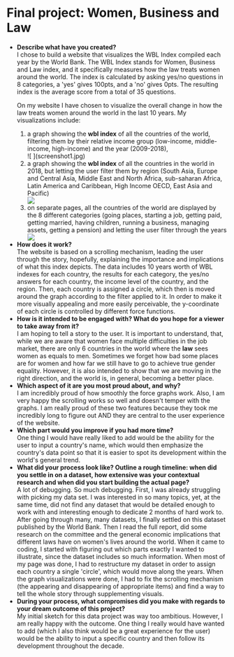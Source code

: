 <h1>Final project: Women, Business and Law</h1>

<ul>
<li><b>Describe what have you created?</b></li>
I chose to build a website that visualizes the WBL Index compiled each year by the World Bank. The WBL Index stands for Women, Business and Law index, and it specifically measures how the law treats women around the world. The index is calculated by asking yes/no questions in 8 categories, a 'yes' gives 100pts, and a 'no' gives 0pts. The resulting index is the average score from a total of 35 questions.

On my website I have chosen to visualize the overall change in how the law treats women around the world in the last 10 years. My visualizations include:
<ol>
<li>a graph showing the <b>wbl index</b> of all the countries of the world, filtering them by their relative income group (low-income, middle-income, high-income) and the year (2009-2018),</li>
![ ](screenshot1.jpg)
<!-- ![](screenshot1.jpg) -->
<li>a graph showing the <b>wbl index</b> of all the countries in the world in 2018, but letting the user filter them by region (South Asia, Europe and Central Asia, Middle East and North Africa, sub-saharan Africa, Latin America and Caribbean, High Income OECD, East Asia and Pacific)</li>
<img src="screenshot2.jpg">
<li>on separate pages, all the countries of the world are displayed by the 8 different categories (going places, starting a job, getting paid, getting married, having children, running a business, managing assets, getting a pension) and letting the user filter through the years</li>
<img src="screenshot3.jpg">
</ol>
<li><b>How does it work?</li></b>
The website is based on a scrolling mechanism, leading the user through the story, hopefully, explaining the importance and implications of what this index depicts.
The data includes 10 years worth of WBL indexes for each country, the results for each category, the yes/no answers for each country, the income level of the country, and the region.
Then, each country is assigned a circle, which then is moved around the graph according to the filter applied to it. In order to make it more visually appealing and more easily perceivable, the y-coordinate of each circle is controlled by different force functions.
<li><b>How is it intended to be engaged with? What do you hope for a viewer to take away from it?</b></li>
I am hoping to tell a story to the user. It is important to understand, that, while we are aware that women face multiple difficulties in the job market, there are only 6 countries in the world where the <b>law</b> sees women as equals to men. Sometimes we forget how bad some places are for women and how far we still have to go to achieve true gender equality. However, it is also intended to show that we are moving in the right direction, and the world is, in general, becoming a better place.
<li><b>Which aspect of it are you most proud about, and why?</b></li>
I am incredibly proud of how smoothly the force graphs work. Also, I am very happy the scrolling works so well and doesn't temper with the graphs. I am really proud of these two features because they took me incredibly long to figure out AND they are central to the user experience of the website.
<li><b>Which part would you improve if you had more time?</b></li>
One thing I would have really liked to add would be the ability for the user to input a country's name, which would then emphasize the country's data point so that it is easier to spot its development within the world's general trend.
<li><b>What did your process look like? Outline a rough timeline: when did you settle in on a dataset, how extensive was your contextual research and when did you start building the actual page?</b></li>
A lot of debugging. So much debugging.
First, I was already struggling with picking my data set. I was interested in so many topics, yet, at the same time, did not find any dataset that would be detailed enough to work with and interesting enough to dedicate 2 months of hard work to.
After going through many, many datasets, I finally settled on this dataset published by the World Bank. Then I read the full report, did some research on the committee and the general economic implications that different laws have on women's lives around the world.
When it came to coding, I started with figuring out which parts exactly I wanted to illustrate, since the dataset includes so much information.
When most of my page was done, I had to restructure my dataset in order to assign each country a single 'circle', which would move along the years.
When the graph visualizations were done, I had to fix the scrolling mechanism (the appearing and disappearing of appropriate items) and find a way to tell the whole story through supplementing visuals.
<li><b>During your process, what compromises did you make with regards to your dream outcome of this project?</b></li>
My initial sketch for this data project was way too ambitious. However, I am really happy with the outcome. One thing I really would have wanted to add (which I also think would be a great experience for the user) would be the ability to input a specific country and then follow its development throughout the decade.

</ul>
